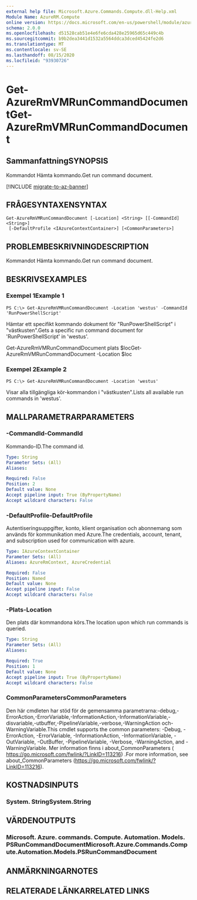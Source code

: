 ```yaml
---
external help file: Microsoft.Azure.Commands.Compute.dll-Help.xml
Module Name: AzureRM.Compute
online version: https://docs.microsoft.com/en-us/powershell/module/azurerm.compute/get-azurermvmruncommanddocument
schema: 2.0.0
ms.openlocfilehash: d51528cab51e4e6fe6cda428e25965d65c449c4b
ms.sourcegitcommit: b9b2dea3441d1532a5564ddca3dced45424fe2d6
ms.translationtype: MT
ms.contentlocale: sv-SE
ms.lasthandoff: 08/15/2020
ms.locfileid: "93930726"
---
```

# <span data-ttu-id="07a8c-101">Get-AzureRmVMRunCommandDocument</span><span class="sxs-lookup"><span data-stu-id="07a8c-101">Get-AzureRmVMRunCommandDocument</span></span>

## <span data-ttu-id="07a8c-102">Sammanfattning</span><span class="sxs-lookup"><span data-stu-id="07a8c-102">SYNOPSIS</span></span>
<span data-ttu-id="07a8c-103">Kommandot Hämta kommando.</span><span class="sxs-lookup"><span data-stu-id="07a8c-103">Get run command document.</span></span>

[!INCLUDE [migrate-to-az-banner](../../includes/migrate-to-az-banner.md)]

## <span data-ttu-id="07a8c-104">FRÅGESYNTAXEN</span><span class="sxs-lookup"><span data-stu-id="07a8c-104">SYNTAX</span></span>

```
Get-AzureRmVMRunCommandDocument [-Location] <String> [[-CommandId] <String>]
 [-DefaultProfile <IAzureContextContainer>] [<CommonParameters>]
```

## <span data-ttu-id="07a8c-105">PROBLEMBESKRIVNING</span><span class="sxs-lookup"><span data-stu-id="07a8c-105">DESCRIPTION</span></span>
<span data-ttu-id="07a8c-106">Kommandot Hämta kommando.</span><span class="sxs-lookup"><span data-stu-id="07a8c-106">Get run command document.</span></span>

## <span data-ttu-id="07a8c-107">BESKRIVS</span><span class="sxs-lookup"><span data-stu-id="07a8c-107">EXAMPLES</span></span>

### <span data-ttu-id="07a8c-108">Exempel 1</span><span class="sxs-lookup"><span data-stu-id="07a8c-108">Example 1</span></span>
```
PS C:\> Get-AzureRmVMRunCommandDocument -Location 'westus' -CommandId 'RunPowerShellScript'
```

<span data-ttu-id="07a8c-109">Hämtar ett specifikt kommando dokument för "RunPowerShellScript" i "västkusten".</span><span class="sxs-lookup"><span data-stu-id="07a8c-109">Gets a specific run command document for 'RunPowerShellScript' in 'westus'.</span></span>


<span data-ttu-id="07a8c-110">Get-AzureRmVMRunCommandDocument plats $loc</span><span class="sxs-lookup"><span data-stu-id="07a8c-110">Get-AzureRmVMRunCommandDocument -Location $loc</span></span>

### <span data-ttu-id="07a8c-111">Exempel 2</span><span class="sxs-lookup"><span data-stu-id="07a8c-111">Example 2</span></span>
```
PS C:\> Get-AzureRmVMRunCommandDocument -Location 'westus'
```

<span data-ttu-id="07a8c-112">Visar alla tillgängliga kör-kommandon i "västkusten".</span><span class="sxs-lookup"><span data-stu-id="07a8c-112">Lists all available run commands in 'westus'.</span></span>

## <span data-ttu-id="07a8c-113">MALLPARAMETRAR</span><span class="sxs-lookup"><span data-stu-id="07a8c-113">PARAMETERS</span></span>

### <span data-ttu-id="07a8c-114">-CommandId</span><span class="sxs-lookup"><span data-stu-id="07a8c-114">-CommandId</span></span>
<span data-ttu-id="07a8c-115">Kommando-ID.</span><span class="sxs-lookup"><span data-stu-id="07a8c-115">The command id.</span></span>

```yaml
Type: String
Parameter Sets: (All)
Aliases: 

Required: False
Position: 2
Default value: None
Accept pipeline input: True (ByPropertyName)
Accept wildcard characters: False
```

### <span data-ttu-id="07a8c-116">-DefaultProfile</span><span class="sxs-lookup"><span data-stu-id="07a8c-116">-DefaultProfile</span></span>
<span data-ttu-id="07a8c-117">Autentiseringsuppgifter, konto, klient organisation och abonnemang som används för kommunikation med Azure.</span><span class="sxs-lookup"><span data-stu-id="07a8c-117">The credentials, account, tenant, and subscription used for communication with azure.</span></span>

```yaml
Type: IAzureContextContainer
Parameter Sets: (All)
Aliases: AzureRmContext, AzureCredential

Required: False
Position: Named
Default value: None
Accept pipeline input: False
Accept wildcard characters: False
```

### <span data-ttu-id="07a8c-118">-Plats</span><span class="sxs-lookup"><span data-stu-id="07a8c-118">-Location</span></span>
<span data-ttu-id="07a8c-119">Den plats där kommandona körs.</span><span class="sxs-lookup"><span data-stu-id="07a8c-119">The location upon which run commands is queried.</span></span>

```yaml
Type: String
Parameter Sets: (All)
Aliases: 

Required: True
Position: 1
Default value: None
Accept pipeline input: True (ByPropertyName)
Accept wildcard characters: False
```

### <span data-ttu-id="07a8c-120">CommonParameters</span><span class="sxs-lookup"><span data-stu-id="07a8c-120">CommonParameters</span></span>
<span data-ttu-id="07a8c-121">Den här cmdleten har stöd för de gemensamma parametrarna:-debug,-ErrorAction,-ErrorVariable,-InformationAction,-InformationVariable,-disvariable,-utbuffer,-PipelineVariable,-verbose,-WarningAction och-WarningVariable.</span><span class="sxs-lookup"><span data-stu-id="07a8c-121">This cmdlet supports the common parameters: -Debug, -ErrorAction, -ErrorVariable, -InformationAction, -InformationVariable, -OutVariable, -OutBuffer, -PipelineVariable, -Verbose, -WarningAction, and -WarningVariable.</span></span> <span data-ttu-id="07a8c-122">Mer information finns i about_CommonParameters ( https://go.microsoft.com/fwlink/?LinkID=113216) .</span><span class="sxs-lookup"><span data-stu-id="07a8c-122">For more information, see about_CommonParameters (https://go.microsoft.com/fwlink/?LinkID=113216).</span></span>

## <span data-ttu-id="07a8c-123">KOSTNADS</span><span class="sxs-lookup"><span data-stu-id="07a8c-123">INPUTS</span></span>

### <span data-ttu-id="07a8c-124">System. String</span><span class="sxs-lookup"><span data-stu-id="07a8c-124">System.String</span></span>

## <span data-ttu-id="07a8c-125">VÄRDEN</span><span class="sxs-lookup"><span data-stu-id="07a8c-125">OUTPUTS</span></span>

### <span data-ttu-id="07a8c-126">Microsoft. Azure. commands. Compute. Automation. Models. PSRunCommandDocument</span><span class="sxs-lookup"><span data-stu-id="07a8c-126">Microsoft.Azure.Commands.Compute.Automation.Models.PSRunCommandDocument</span></span>

## <span data-ttu-id="07a8c-127">ANMÄRKNINGAR</span><span class="sxs-lookup"><span data-stu-id="07a8c-127">NOTES</span></span>

## <span data-ttu-id="07a8c-128">RELATERADE LÄNKAR</span><span class="sxs-lookup"><span data-stu-id="07a8c-128">RELATED LINKS</span></span>

